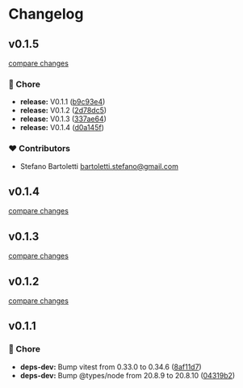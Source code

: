 # Changelog


## v0.1.5

[compare changes](https://github.com/stefanobartoletti/nuxt-social-share/compare/v0.1.1...v0.1.5)

### 🏡 Chore

- **release:** V0.1.1 ([b9c93e4](https://github.com/stefanobartoletti/nuxt-social-share/commit/b9c93e4))
- **release:** V0.1.2 ([2d78dc5](https://github.com/stefanobartoletti/nuxt-social-share/commit/2d78dc5))
- **release:** V0.1.3 ([337ae64](https://github.com/stefanobartoletti/nuxt-social-share/commit/337ae64))
- **release:** V0.1.4 ([d0a145f](https://github.com/stefanobartoletti/nuxt-social-share/commit/d0a145f))

### ❤️ Contributors

- Stefano Bartoletti <bartoletti.stefano@gmail.com>

## v0.1.4

[compare changes](https://github.com/stefanobartoletti/nuxt-social-share/compare/v0.1.3...v0.1.4)

## v0.1.3

[compare changes](https://github.com/stefanobartoletti/nuxt-social-share/compare/v0.1.2...v0.1.3)

## v0.1.2

[compare changes](https://github.com/stefanobartoletti/nuxt-social-share/compare/v0.1.1...v0.1.2)

## v0.1.1


### 🏡 Chore

- **deps-dev:** Bump vitest from 0.33.0 to 0.34.6 ([8af11d7](https://github.com/stefanobartoletti/nuxt-social-share/commit/8af11d7))
- **deps-dev:** Bump @types/node from 20.8.9 to 20.8.10 ([04319b2](https://github.com/stefanobartoletti/nuxt-social-share/commit/04319b2))

